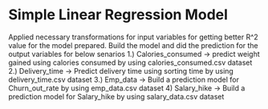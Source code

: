 # Simple Linear Regression Model

Applied  necessary transformations for input variables for getting better R^2 value for the
model prepared. 
Build the model and did the prediction for the output variables for below senarios
1.) Calories_consumed -> predict weight gained using calories consumed by using calories_consumed.csv dataset
2.) Delivery_time -> Predict delivery time using sorting time by using delivery_time.csv dataset
3.) Emp_data -> Build a prediction model for Churn_out_rate  by using emp_data.csv dataset
4) Salary_hike -> Build a prediction model for Salary_hike by using salary_data.csv dataset

